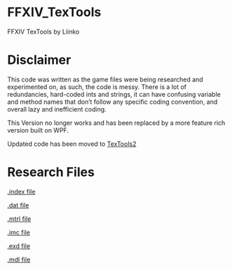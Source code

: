 # FFXIV_TexTools
FFXIV TexTools by Liinko


# Disclaimer 

This code was written as the game files were being researched and experimented on, as such, the code is messy. There is a lot of redundancies, hard-coded ints and strings, it can have confusing variable and method names that don’t follow any specific coding convention, and overall lazy and inefficient coding.

This Version no longer works and has been replaced by a more feature rich version built on WPF.

Updated code has been moved to [TexTools2](https://github.com/liinko/FFXIV_TexTools2)

# Research Files

[.index file](https://docs.google.com/document/d/1MbirT8IZIwJ_WY09X6NM-O1WM8nfqaagGPPcePQDn8I/edit?usp=sharing)

[.dat file](https://docs.google.com/document/d/1LZ9yoYbst9IByYSAfCxJ12HRRWnXEoPikPvEqleYlIg/edit?usp=sharing)

[.mtrl file](https://docs.google.com/document/d/1UvzQIxTvLCszrEvANuLJC1-HeoiMsBNGtWO5rJT0sRU/edit?usp=sharing)

[.imc file](https://docs.google.com/document/d/1maLG-7TifdHxMItKbtRLRxVWjI6I1yLIWcbl8ok3kyY/edit?usp=sharing)

[.exd file](https://docs.google.com/document/d/1hBAnvNg1C9QplmV9AAhq_a1DuT0ZK28BjDPPobf4GQM/edit?usp=sharing)

[.mdl file](https://docs.google.com/document/d/1S3WZEsVhccvYjOP6xAUgE7aYy3mccHdNf_2sPh0Fn9o/edit?usp=sharing)
